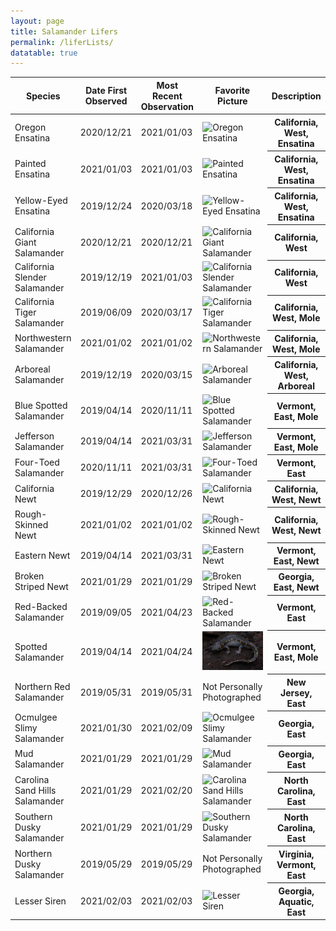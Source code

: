 ```yaml
---
layout: page
title: Salamander Lifers
permalink: /liferLists/
datatable: true
---
```


 <link rel="stylesheet" type="text/css" href="https://cdn.datatables.net/1.10.21/css/jquery.dataTables.css">
  
<script type="text/javascript" charset="utf8" src="https://cdn.datatables.net/1.10.21/js/jquery.dataTables.js"></script>

<table id="table_id" class="display">
    <thead>
        <tr>
            <th>Species</th>
            <th>Date First Observed</th>
            <th>Most Recent Observation</th>
            <th>Favorite Picture</th>
            <th>Description</th>
        </tr>
    </thead>
    <tbody>
        <tr>
            <td>Oregon Ensatina</td>
            <td>2020/12/21</td>
            <td>2021/01/03</td>
            <td><img src="/assets/snakes/lifers/salamanders/oregonEnsatina.jpg" alt="Oregon Ensatina"></td>
            <th>California, West, Ensatina</th>
        </tr>
        <tr>
            <td>Painted Ensatina</td>
            <td>2021/01/03</td>
            <td>2021/01/03</td>
            <td><img src="/assets/snakes/lifers/salamanders/paintedEnsatina.jpg" alt="Painted Ensatina"></td>
            <th>California, West, Ensatina</th>
        </tr>
        <tr>
            <td>Yellow-Eyed Ensatina</td>
            <td>2019/12/24</td>
            <td>2020/03/18</td>
            <td><img src="/assets/snakes/lifers/salamanders/yellowEyedEnsatina.jpg" alt="Yellow-Eyed Ensatina"></td>
            <th>California, West, Ensatina</th>
        </tr>
        <tr>
            <td>California Giant Salamander</td>
            <td>2020/12/21</td>
            <td>2020/12/21</td>
            <td><img src="/assets/snakes/lifers/salamanders/californiaGiantSalamander.jpg" alt="California Giant Salamander"></td>
            <th>California, West</th>
        </tr>
        <tr>
            <td>California Slender Salamander</td>
            <td>2019/12/19</td>
            <td>2021/01/03</td>
            <td><img src="/assets/snakes/lifers/salamanders/californiaSlenderSalamander.jpg" alt="California Slender Salamander"></td>
            <th>California, West</th>
        </tr>
        <tr>
            <td>California Tiger Salamander</td>
            <td>2019/06/09</td>
            <td>2020/03/17</td>
            <td><img src="/assets/snakes/lifers/salamanders/californiaTigerSalamander.jpg" alt="California Tiger Salamander"></td>
            <th>California, West, Mole</th>
        </tr>
        <tr>
            <td>Northwestern Salamander</td>
            <td>2021/01/02</td>
            <td>2021/01/02</td>
            <td><img src="/assets/snakes/lifers/salamanders/northwesternSalamander.jpg" alt="Northwestern Salamander"></td>
            <th>California, West, Mole</th>
        </tr>
        <tr>
            <td>Arboreal Salamander</td>
            <td>2019/12/19</td>
            <td>2020/03/15</td>
            <td><img src="/assets/snakes/lifers/salamanders/arborealSalamander.jpg" alt="Arboreal Salamander"></td>
            <th>California, West, Arboreal</th>
        </tr>
        <tr>
            <td>Blue Spotted Salamander</td>
            <td>2019/04/14</td>
            <td>2020/11/11</td>
            <td><img src="/assets/snakes/lifers/salamanders/blueSpottedSalamander.jpg" alt="Blue Spotted Salamander"></td>
            <th>Vermont, East, Mole</th>
        </tr>
        <tr>
            <td>Jefferson Salamander</td>
            <td>2019/04/14</td>
            <td>2021/03/31</td>
            <td><img src="/assets/snakes/lifers/salamanders/jeffersonSalamander.jpg" alt="Jefferson Salamander"></td>
            <th>Vermont, East, Mole</th>
        </tr>
        <tr>
            <td>Four-Toed Salamander</td>
            <td>2020/11/11</td>
            <td>2021/03/31</td>
            <td><img src="/assets/snakes/lifers/salamanders/fourToedSalamander.jpg" alt="Four-Toed Salamander"></td>
            <th>Vermont, East</th>
        </tr>
        <tr>
            <td>California Newt</td>
            <td>2019/12/29</td>
            <td>2020/12/26</td>
            <td><img src="/assets/snakes/lifers/salamanders/californiaNewt.jpg" alt="California Newt"></td>
            <th>California, West, Newt</th>
        </tr>
        <tr>
            <td>Rough-Skinned Newt</td>
            <td>2021/01/02</td>
            <td>2021/01/02</td>
            <td><img src="/assets/snakes/lifers/salamanders/roughSkinnedNewt.jpg" alt="Rough-Skinned Newt"></td>
            <th>California, West, Newt</th>
        </tr>
        <tr>
            <td>Eastern Newt</td>
            <td>2019/04/14</td>
            <td>2021/03/31</td>
            <td><img src="/assets/snakes/lifers/salamanders/easternNewt.jpg" alt="Eastern Newt"></td>
            <th>Vermont, East, Newt</th>
        </tr>
        <tr>
            <td>Broken Striped Newt</td>
            <td>2021/01/29</td>
            <td>2021/01/29</td>
            <td><img src="/assets/snakes/lifers/salamanders/brokenStripedNewt.jpg" alt="Broken Striped Newt"></td>
            <th>Georgia, East, Newt</th>
        </tr>
        <tr>
            <td>Red-Backed Salamander</td>
            <td>2019/09/05</td>
            <td>2021/04/23</td>
            <td><img src="/assets/snakes/lifers/salamanders/redBackedSalamander.jpg" alt="Red-Backed Salamander"></td>
            <th>Vermont, East</th>
        </tr>
        <tr>
            <td>Spotted Salamander</td>
            <td>2019/04/14</td>
            <td>2021/04/24</td>
            <td><img src="/assets/snakes/lifers/salamanders/spottedSalamander.jpg" alt="Spotted Salamander"></td>
            <th>Vermont, East, Mole</th>
        </tr>
        <tr>
            <td>Northern Red Salamander</td>
            <td>2019/05/31</td>
            <td>2019/05/31</td>
            <td>Not Personally Photographed</td>
            <th>New Jersey, East</th>
        </tr>
        <tr>
            <td>Ocmulgee Slimy Salamander</td>
            <td>2021/01/30</td>
            <td>2021/02/09</td>
            <td><img src="/assets/snakes/lifers/salamanders/ocmulgeeSlimy.jpg" alt="Ocmulgee Slimy Salamander"></td>
            <th>Georgia, East</th>
        </tr>
        <tr>
            <td>Mud Salamander</td>
            <td>2021/01/29</td>
            <td>2021/01/29</td>
            <td><img src="/assets/snakes/lifers/salamanders/mudSalamander.jpg" alt="Mud Salamander"></td>
            <th>Georgia, East</th>
        </tr>
        <tr>
            <td>Carolina Sand Hills Salamander</td>
            <td>2021/01/29</td>
            <td>2021/02/20</td>
            <td><img src="/assets/snakes/lifers/salamanders/carolinaSandHill.jpg" alt="Carolina Sand Hills Salamander"></td>
            <th>North Carolina, East</th>
        </tr>
        <tr>
            <td>Southern Dusky Salamander</td>
            <td>2021/01/29</td>
            <td>2021/01/29</td>
            <td><img src="/assets/snakes/lifers/salamanders/southernDusky.jpg" alt="Southern Dusky Salamander"></td>
            <th>North Carolina, East</th>
        </tr>
        <tr>
            <td>Northern Dusky Salamander</td>
            <td>2019/05/29</td>
            <td>2019/05/29</td>
            <td>Not Personally Photographed</td>
            <th>Virginia, Vermont, East</th>
        </tr>
        <tr>
            <td>Lesser Siren</td>
            <td>2021/02/03</td>
            <td>2021/02/03</td>
            <td><img src="/assets/snakes/lifers/salamanders/lesserSiren.jpg" alt="Lesser Siren"></td>
            <th>Georgia, Aquatic, East</th>
        </tr>
    </tbody>
</table>